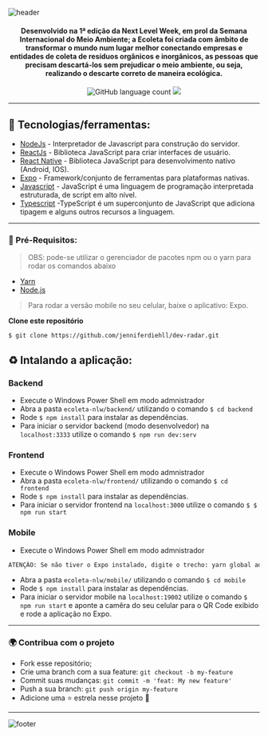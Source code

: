 ![header](https://user-images.githubusercontent.com/67604477/86410124-99cec980-bc90-11ea-9de1-5bc812af78f1.jpg)

<h4 align="center">
Desenvolvido na 1ª edição da Next Level Week, em prol da Semana Internacional do Meio Ambiente; 
a Ecoleta foi criada com âmbito de transformar o mundo num lugar melhor conectando empresas e entidades de coleta de resíduos orgânicos e inorgânicos, as pessoas que precisam descartá-los sem prejudicar o meio ambiente, ou seja, realizando o descarte correto de maneira ecológica.
</h4>
<p align="center">
 <img alt="GitHub language count" src="https://img.shields.io/github/languages/count/leon-carvalho/Ecoleta?color=%2304D361">
 
  <a aria-label="Completo" href="https://rocketseat.com.br/week-10/aulas#4">
    <img src="https://img.shields.io/badge/Project by-Rocketseat-%2304D361?logo=data:image/png;base64,iVBORw0KGgoAAAANSUhEUgAAABAAAAAQCAMAAAAoLQ9TAAAALVBMVEVHcExxWsF0XMJzXMJxWcFsUsD///9jRrzY0u6Xh9Gsn9n39fyMecy0qd2bjNJWBT0WAAAABHRSTlMA2Do606wF2QAAAGlJREFUGJVdj1cWwCAIBLEsRU3uf9xobDH8+GZwUYi8i6ucJwrxKE+7D0G9Q4vlYqtmCSjndr4CgCgzlyFgfKfKCVO0LrPKjmiqMxGXkJwNnXskqWG+1oSM+BSwD8f29YLNjvx/OQrn+g99oQSoNmt3PgAAAABJRU5ErkJggg=="></img>
  </a>
</p>

--------

## 🔆 Tecnologias/ferramentas:

- [NodeJs](https://nodejs.org/en/) - Interpretador de Javascript para construção do servidor.
- [ReactJs](https://reactjs.org) - Biblioteca JavaScript para criar interfaces de usuário.
- [React Native](https://reactnative.dev) -  Biblioteca JavaScript para desenvolvimento nativo (Android, IOS).
- [Expo](https://expo.io) - Framework/conjunto de ferramentas para plataformas nativas.
- [Javascript](https://www.javascript.com/) - JavaScript é uma linguagem de programação interpretada estruturada, de script em alto nível.
- [Typescript](https://www.typescriptlang.org/) -TypeScript é um superconjunto de JavaScript que adiciona tipagem e alguns outros recursos a linguagem.

------

### :electric_plug: Pré-Requisitos:
> OBS: pode-se utilizar o gerenciador de pacotes npm ou o yarn para rodar os comandos abaixo
- [Yarn](https://yarnpkg.com/) 
- [Node.js](https://nodejs.org/)
> Para rodar a versão mobile no seu celular, baixe o aplicativo: Expo.

**Clone este repositório**
```
$ git clone https://github.com/jenniferdiehll/dev-radar.git
```
## ♻️ Intalando a aplicação:

### Backend 
- Execute o Windows Power Shell em modo admnistrador
- Abra a pasta `ecoleta-nlw/backend/` utilizando o comando `$ cd backend`
- Rode `$ npm install` para instalar as dependências.
- Para iniciar o servidor backend (modo desenvolvedor) na `localhost:3333` utilize o comando `$ npm run dev:serv`

### Frontend 
- Execute o Windows Power Shell em modo admnistrador
- Abra a pasta `ecoleta-nlw/frontend/` utilizando o comando `$ cd frontend`
- Rode `$ npm install` para instalar as dependências.
- Para iniciar o servidor frontend  na `localhost:3000` utilize o comando `$ $ npm run start`

### Mobile 
- Execute o Windows Power Shell em modo admnistrador
```bash
ATENÇÃO: Se não tiver o Expo instalado, digite o trecho: yarn global add install expo-cli
```
- Abra a pasta `ecoleta-nlw/mobile/` utilizando o comando `$ cd mobile`
- Rode `$ npm install` para instalar as dependências.
- Para iniciar o servidor mobile na `localhost:19002` utilize o comando `$ npm run start` e aponte a camêra do seu celular para o QR Code exibido e rode a aplicação no Expo.
---------

### 🌍 Contribua com o projeto
- Fork esse repositório;
- Crie uma branch com a sua feature: `git checkout -b my-feature`
- Commit suas mudanças: `git commit -m 'feat: My new feature'`
- Push a sua branch: `git push origin my-feature`
- Adicione uma :star: estrela nesse projeto 💚
---------

![footer](https://user-images.githubusercontent.com/67604477/86412293-182d6a80-bc95-11ea-9f55-344b902a6a9a.jpg)
